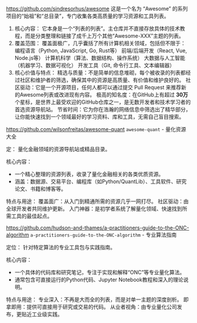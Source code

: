 https://github.com/sindresorhus/awesome
这是一个名为 “Awesome” 的系列项目的“始祖”和“总目录”，专门收集各类高质量的学习资源和工具列表。
1.  核心内容：
     它本身是一个“列表的列表”。主仓库并不直接存放具体的技术教程，而是分类整理和链接了成千上万个其他“Awesome-XXX”主题的列表。
2.  覆盖范围：
   覆盖面极广，几乎囊括了所有计算机相关领域，包括但不限于：
   编程语言（Python, JavaScript, Go, Rust等）
   前端/后端开发（React, Vue, Node.js等）
   计算机科学（算法、数据结构、操作系统）
   大数据与人工智能（机器学习、数据可视化）
   开发工具（Git, 命令行工具、文本编辑器）
3.  核心价值与特点：
    精选与质量：不是简单的信息堆砌，每个被收录的列表都经过社区和维护者的筛选，确保其中的资源是高质量、有价值和维护良好的。
    社区驱动：它是一个开源项目，任何人都可以通过提交 Pull Request 来推荐新的Awesome列表或改进现有内容。
    极高的知名度：在GitHub上有超过 **30万** 个星标，是世界上最受欢迎的GitHub仓库之一，是无数开发者和技术学习者的首选资源导航站。
    节省时间：它为你在浩瀚的网络信息中筛选出了精华部分，让你能快速找到一个领域最好的学习资料、库和工具，无需自己盲目搜索。


https://github.com/wilsonfreitas/awesome-quant 
 `awesome-quant` - 量化资源大全

定： 量化金融领域的资源导航站或精品目录。

核心内容：
- 一个精心整理的资源列表，收录了量化金融相关的各类优质资源。
- 涵盖：数据源、交易平台、编程库（如Python/QuantLib）、工具软件、研究论文、书籍和博客等。

特点与用途：
  覆盖面广：从入门到精通所需的资源几乎一网打尽。
  社区驱动：由全球开发者共同维护更新。
  入门神器：是初学者系统了解量化领域、快速找到所需工具的最佳起点。


https://github.com/hudson-and-thames/a-practitioners-guide-to-the-ONC-algorithm
 `a-practitioners-guide-to-the-ONC-algorithm` - 专业算法指南

定位： 针对特定算法的专业工具包与实践指南。

核心内容：
- 一个具体的代码库和研究笔记，专注于实现和解释“ONC”等专业量化算法。
- 通常包含可直接运行的Python代码、Jupyter Notebook教程和深入的理论说明。

特点与用途：
  专业深入：不再是大而全的列表，而是对单一主题的深度剖析。
  即拿即用：提供可直接用于研究或交易的代码。
  从业者视角：由专业量化公司发布，更贴近工业级实践。
